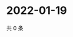 # 2022-01-19

共 0 条

<!-- BEGIN WEIBO -->
<!-- 最后更新时间 Wed Jan 19 2022 11:13:47 GMT+0800 (China Standard Time) -->

<!-- END WEIBO -->
